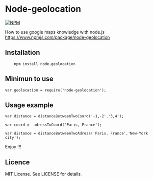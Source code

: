 Node-geolocation
====================

[![NPM](https://nodei.co/npm/node-geolocation.png?downloads=true&downloadRank=true)](https://nodei.co/npm/node-geolocation/)

How to use google maps knowledge with node.js 
https://www.npmjs.com/package/node-geolocation

## Installation

```
    npm install node-geolocation
```

## Minimun to use 
```
var geolocation = require('node-geolocation');
```

## Usage example

```
var distance = distanceBetweenTwoCoord('-1,-2','3,4');
```
```
var coord =  adressToCoord('Paris, France');
```
```
var distance = distanceBetweenTwoAdress('Paris, France','New-York city');
```

Enjoy !!!


## Licence

MIT License. See LICENSE for details.

